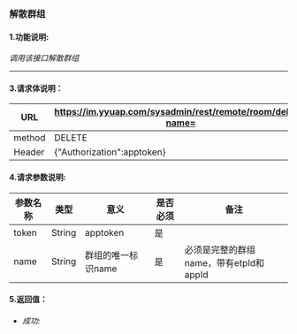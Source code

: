 ### 解散群组

#### 1.功能说明:
*调用该接口解散群组*

***

#### 3.请求体说明：


|URL|https://im.yyuap.com/sysadmin/rest/remote/room/delete?name=|
|----|----|
|method|DELETE|
|Header|{"Authorization":apptoken}|

#### 4.请求参数说明:

|参数名称|类型|意义|是否必须|备注|
|----|----|----|----|----|
|token|String|apptoken|是|
|name|String|群组的唯一标识name|是|必须是完整的群组name，带有etpId和appId|

#### 5.返回值：

- *成功:*
